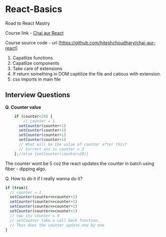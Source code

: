 # React-Basics
Road to React Mastry

Course link - [Chai aur React](https://www.youtube.com/playlist?list=PLu71SKxNbfoDqgPchmvIsL4hTnJIrtige)

Course source code - url [https://github.com/hiteshchoudhary/chai-aur-react]

1. Capatlize functions
2. Capatlize components
3. Take care of extensions
4. If return something in DOM captilize the file and catious with extension.
5. css imports in main file


## Interview Questions

**Q. Counter value**

```js
    if (counter<20) {
        // counter = 1
      setCounter(counter+1)
      setCounter(counter+1)
      setCounter(counter+1)
      setCounter(counter+1)
      // What will be the value of counter after this?
      // Correct ans is counter = 2
    };//else {setCounter(counter=20)}
  ```
  The counter wont be 5 coz the react updates the counter in batch using fiber - dipping algo.

  Q. How to do it if I really wanna do it?

  ```js
  if (true){
    // counter = 1
    setCounter(counter=>counter+1)
    setCounter(counter=>counter+1)
    setCounter(counter=>counter+1)
    setCounter(counter=>counter+1)
    // now its counter = 5
    // setCounter take a call back function.
    // Thus does the counter update one by one 
  }
  ```